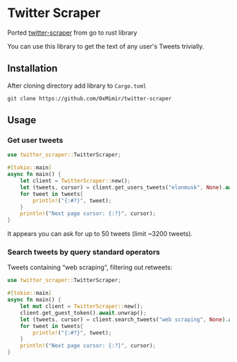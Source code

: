 # Twitter Scraper

Ported [twitter-scraper](https://github.com/n0madic/twitter-scraper) from go to rust library

You can use this library to get the text of any user's Tweets trivially.

## Installation

After cloning directory add library to `Cargo.toml`

```shell
git clone https://github.com/0xMimir/twitter-scraper
```


## Usage

### Get user tweets

```rust
use twitter_scraper::TwitterScraper;

#[tokio::main]
async fn main() {
    let client = TwitterScraper::new();
    let (tweets, cursor) = client.get_users_tweets("elonmusk", None).await.unwrap();
    for tweet in tweets{
        println!("{:#?}", tweet);
    }
    println!("Next page cursor: {:?}", cursor);
}

```

It appears you can ask for up to 50 tweets (limit ~3200 tweets).

### Search tweets by query standard operators

Tweets containing “web scraping“, filtering out retweets:

```rust
use twitter_scraper::TwitterScraper;

#[tokio::main]
async fn main() {
    let mut client = TwitterScraper::new();
    client.get_guest_token().await.unwrap();
    let (tweets, cursor) = client.search_tweets("web scraping", None).await.unwrap();
    for tweet in tweets{
        println!("{:#?}", tweet);
    }
    println!("Next page cursor: {:?}", cursor);
}

```

<!-- The search ends if we have 50 tweets. 

See [Rules and filtering](https://developer.twitter.com/en/docs/tweets/rules-and-filtering/overview/standard-operators) for build standard queries.


#### Set search mode

```golang
scraper.SetSearchMode(twitterscraper.SearchLatest)
```

Options:

* `twitterscraper.SearchTop` - default mode
* `twitterscraper.SearchLatest` - live mode
* `twitterscraper.SearchPhotos` - image mode
* `twitterscraper.SearchVideos` - video mode
* `twitterscraper.SearchUsers` - user mode

### Get profile

```golang
package main

import (
    "fmt"
    twitterscraper "github.com/n0madic/twitter-scraper"
)

func main() {
    scraper := twitterscraper.New()
    profile, err := scraper.GetProfile("Twitter")
    if err != nil {
        panic(err)
    }
    fmt.Printf("%+v\n", profile)
}
```

### Search profiles by query

```golang
package main

import (
    "context"
    "fmt"
    twitterscraper "github.com/n0madic/twitter-scraper"
)

func main() {
    scraper := twitterscraper.New().SetSearchMode(twitterscraper.SearchUsers)
    for profile := range scraper.SearchProfiles(context.Background(), "Twitter", 50) {
        if profile.Error != nil {
            panic(profile.Error)
        }
        fmt.Println(profile.Name)
    }
}
```

### Get trends

```golang
package main

import (
    "fmt"
    twitterscraper "github.com/n0madic/twitter-scraper"
)

func main() {
    scraper := twitterscraper.New()
    trends, err := scraper.GetTrends()
    if err != nil {
        panic(err)
    }
    fmt.Println(trends)
}
```

### Use cookie authentication

Some specified user tweets are protected that you must login and follow.
Cookie and xCsrfToken is optional.

```golang
scraper.WithCookie("twitter cookie after login")
scraper.WithXCsrfToken("twitter X-Csrf-Token after login")
```

### Use Proxy

Support HTTP(s) and SOCKS5 proxy

#### with HTTP

```golang
err := scraper.SetProxy("http://localhost:3128")
if err != nil {
    panic(err)
}
```

#### with SOCKS5

```golang
err := scraper.SetProxy("socks5://localhost:1080")
if err != nil {
    panic(err)
}
```

### Delay requests

Add delay between API requests (in seconds)

```golang
scraper.WithDelay(5)
```

### Load timeline with tweet replies

```golang
scraper.WithReplies(true)
```
-->